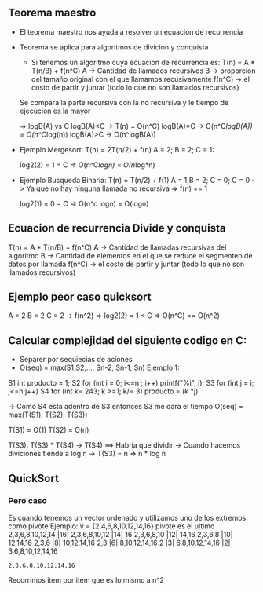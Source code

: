 ## Teorema maestro
- El teorema maestro nos ayuda a resolver un ecuacion de recurrencia
- Teorema se aplica para algoritmos de divicion y conquista
    - Si tenemos un algoritmo cuya ecuacion de recurrencia es:
        T(n) = A * T(n/B) + f(n^C)
        A -> Cantidad de llamados recursivos
        B -> proporcion del tamaño original con el que llamamos recusivamente
        f(n^C) -> el costo de partir y juntar (todo lo que no son llamados recursivos)

    Se compara la parte recursiva con la no recursiva y le tiempo de ejecucion es la mayor

    => logB(A) vs C
    logB(A)<C -> T(n) = O(n^C)
    logB(A)=C -> O(n^C*logB(A)) = O(n^C*log(n))
    logB(A)>C -> O(n^logB(A))

- Ejemplo Mergesort:
    T(n) = 2T(n/2) + f(n)
    A = 2; B = 2; C = 1:

    log2(2) = 1 = C
    => O(n^C*logn) = O(n*log*n)

- Ejemplo Busqueda Binaria:
    T(n) = T(n/2) + f(1)
    A = 1;B = 2; C = 0;
    C = 0 -> Ya que no hay ninguna llamada no recursiva
    => f(n) == 1

    log2(1) = 0 = C
    => O(n^c logn) = O(logn)

## Ecuacion de recurrencia Divide y conquista
T(n) = A * T(n/B) + f(n^C)
A -> Cantidad de llamadas recursivas del algoritmo
B -> Cantidad de elementos en el que se reduce el segmenteo de datos por llamada
f(n^C) -> el costo de partir y juntar (todo lo que no son llamados recursivos)

## Ejemplo peor caso quicksort
A = 2
B = 2
C = 2 -> f(n^2)
=> log2(2) = 1 < C
=> O(n^C) == O(n^2)

## Calcular complejidad del siguiente codigo en C:
- Separer por sequiecias de aciones
- O(seq) = max(S1,S2,..., Sn-2, Sn-1, Sn)
Ejemplo 1:

S1 int producto = 1;
S2 for (int i = 0; i<=n ; i++)
    printf("%i", i);
S3 for (int j = i; j<=n;j++)
S4  for (int k= 243; k >=1; k/= 3)
     producto = (k *j)

-> Como S4 esta adentro de S3 entonces S3 me dara el tiempo
O(seq) = max(T(S1), T(S2), T(S3))

T(S1) = O(1)
T(S2) = O(n)

T(S3):
  T(S3) * T(S4)
  -> T(S4) ==> Habria que dividir -> Cuando hacemos diviciones tiende a log n
  -> T(S3) = n
  => n * log n

## QuickSort
### Pero caso
Es cuando tenemos un vector ordenado y utilizamos uno de los extremos como pivote
Ejemplo:
v = {2,4,6,8,10,12,14,16} pivote es el ultimo
    2,3,6,8,10,12,14 |16|
    2,3,6,8,10,12 |14| 16
    2,3,6,8,10 |12| 14,16
    2,3,6,8 |10| 12,14,16
    2,3,6 |8| 10,12,14,16
    2,3 |6| 8,10,12,14,16
    2 |3| 6,8,10,12,14,16
    |2| 3,6,8,10,12,14,16

    2,3,6,8,10,12,14,16

Recorrimos item por item que es lo mismo a n^2


